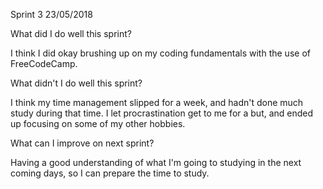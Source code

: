 Sprint 3 23/05/2018

What did I do well this sprint?

I think I did okay brushing up on my coding fundamentals with the use of FreeCodeCamp.

What didn't I do well this sprint?

I think my time management slipped for a week, and hadn't done much study during that time. I let procrastination get to me for a but, and ended up focusing on some of my other hobbies.

What can I improve on next sprint?

Having a good understanding of what I'm going to studying in the next coming days, so I can prepare the time to study.